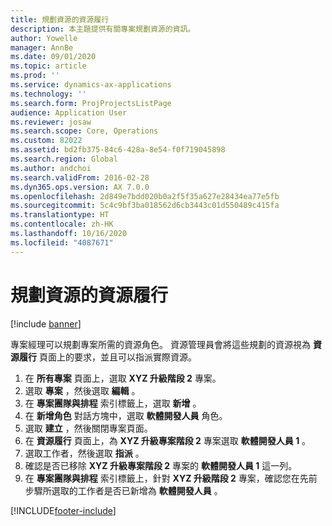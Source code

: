 ```yaml
---
title: 規劃資源的資源履行
description: 本主題提供有關專案規劃資源的資訊。
author: Yowelle
manager: AnnBe
ms.date: 09/01/2020
ms.topic: article
ms.prod: ''
ms.service: dynamics-ax-applications
ms.technology: ''
ms.search.form: ProjProjectsListPage
audience: Application User
ms.reviewer: josaw
ms.search.scope: Core, Operations
ms.custom: 82022
ms.assetid: bd2fb375-84c6-428a-8e54-f0f719045898
ms.search.region: Global
ms.author: andchoi
ms.search.validFrom: 2016-02-28
ms.dyn365.ops.version: AX 7.0.0
ms.openlocfilehash: 2d849e7bdd020b0a2f5f35a627e28434ea77e5fb
ms.sourcegitcommit: 5c4c9bf3ba018562d6cb3443c01d550489c415fa
ms.translationtype: HT
ms.contentlocale: zh-HK
ms.lasthandoff: 10/16/2020
ms.locfileid: "4087671"
---
```

# <a name="resource-fulfillment-for-planned-resources"></a>規劃資源的資源履行

[!include [banner](../includes/banner.md)]

專案經理可以規劃專案所需的資源角色。 資源管理員會將這些規劃的資源視為 **資源履行** 頁面上的要求，並且可以指派實際資源。

1. 在 **所有專案** 頁面上，選取 **XYZ 升級階段 2** 專案。
2. 選取 **專案** ，然後選取 **編輯** 。
3. 在 **專案團隊與排程** 索引標籤上，選取 **新增** 。
4. 在 **新增角色** 對話方塊中，選取 **軟體開發人員** 角色。
5. 選取 **建立** ，然後關閉專案頁面。
6. 在 **資源履行** 頁面上，為 **XYZ 升級專案階段 2** 專案選取 **軟體開發人員 1** 。
7. 選取工作者，然後選取 **指派** 。
8. 確認是否已移除 **XYZ 升級專案階段 2** 專案的 **軟體開發人員 1** 這一列。
9. 在 **專案團隊與排程** 索引標籤上，針對 **XYZ 升級階段 2** 專案，確認您在先前步驟所選取的工作者是否已新增為 **軟體開發人員** 。


[!INCLUDE[footer-include](../includes/footer-banner.md)]